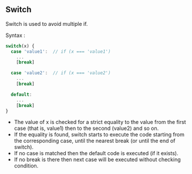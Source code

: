 ## Switch  

Switch is used to avoid multiple if.  

Syntax : 

```js
switch(x) {
  case 'value1':  // if (x === 'value1')
    ...
    [break]

  case 'value2':  // if (x === 'value2')
    ...
    [break]

  default:
    ...
    [break]
}
```  

  * The value of x is checked for a strict equality to the value from the first case (that is, value1) then to the second (value2) and so on.  
  * If the equality is found, switch starts to execute the code starting from the corresponding case, until the nearest break (or until the end of switch).  
  * If no case is matched then the default code is executed (if it exists).  
  * If no break is there then next case will be executed without checking condition.  

